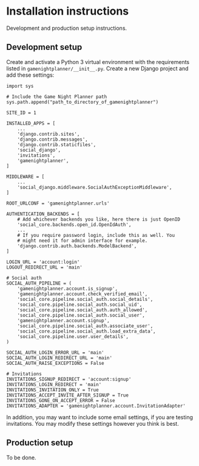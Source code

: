 Installation instructions
=========================
Development and production setup instructions.

Development setup
-----------------
Create and activate a Python 3 virtual environment with the requirements listed
in `gamenightplanner/__init__.py`. Create a new Django project and add these
settings:

    import sys

    # Include the Game Night Planner path
    sys.path.append("path_to_directory_of_gamenightplanner")

    SITE_ID = 1

    INSTALLED_APPS = [
        ...
        'django.contrib.sites',
        'django.contrib.messages',
        'django.contrib.staticfiles',
        'social_django',
        'invitations',
        'gamenightplanner',
    ]

    MIDDLEWARE = [
        ...
        'social_django.middleware.SocialAuthExceptionMiddleware',
    ]

    ROOT_URLCONF = 'gamenightplanner.urls'

    AUTHENTICATION_BACKENDS = [
        # Add whichever backends you like, here there is just OpenID
        'social_core.backends.open_id.OpenIdAuth',
        ...
        # If you require password login, include this as well. You
        # might need it for admin interface for example.
        'django.contrib.auth.backends.ModelBackend',
    ]

    LOGIN_URL = 'account:login'
    LOGOUT_REDIRECT_URL = 'main'

    # Social auth
    SOCIAL_AUTH_PIPELINE = (
        'gamenightplanner.account.is_signup',
        'gamenightplanner.account.check_verified_email',
        'social_core.pipeline.social_auth.social_details',
        'social_core.pipeline.social_auth.social_uid',
        'social_core.pipeline.social_auth.auth_allowed',
        'social_core.pipeline.social_auth.social_user',
        'gamenightplanner.account.signup',
        'social_core.pipeline.social_auth.associate_user',
        'social_core.pipeline.social_auth.load_extra_data',
        'social_core.pipeline.user.user_details',
    )

    SOCIAL_AUTH_LOGIN_ERROR_URL = 'main'
    SOCIAL_AUTH_LOGIN_REDIRECT_URL = 'main'
    SOCIAL_AUTH_RAISE_EXCEPTIONS = False

    # Invitations
    INVITATIONS_SIGNUP_REDIRECT = 'account:signup'
    INVITATIONS_LOGIN_REDIRECT = 'main'
    INVITATIONS_INVITATION_ONLY = True
    INVITATIONS_ACCEPT_INVITE_AFTER_SIGNUP = True
    INVITATIONS_GONE_ON_ACCEPT_ERROR = False
    INVITATIONS_ADAPTER = 'gamenightplanner.account.InvitationAdapter'

In addition, you may want to include some email settings, if you are testing
invitations. You may modify these settings however you think is best.

Production setup
----------------
To be done.
